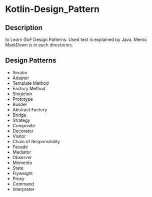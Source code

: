 # Kotlin-Design_Pattern

## Description
to Learn GoF Design Patterns.
Used text is explained by Java.
Memo MarkDown is in each directories.

## Design Patterns
- Iterator
- Adapter
- Template Method
- Factory Method
- Singleton
- Prototype
- Builder
- Abstract Factory
- Bridge
- Strategy
- Composite
- Decorator
- Visitor
- Chain of Responsibility
- Facade
- Mediator
- Observer
- Memento
- State
- Flyweight
- Proxy
- Command
- Interpreter
